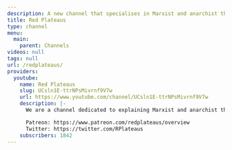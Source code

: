 ```yaml
---
description: A new channel that specialises in Marxist and anarchist theory.
title: Red Plateaus
type: channel
menu:
  main:
    parent: Channels
videos: null
tags: null
url: /redplateaus/
providers:
  youtube:
    name: Red Plateaus
    slug: UCsln1E-ttrNPsMivrnf9V7w
    url: https://www.youtube.com/channel/UCsln1E-ttrNPsMivrnf9V7w
    description: |-
      We are a channel dedicated to explaining Marxist and anarchist theory at a high but accessible level.

      Patreon: https://www.patreon.com/redplateaus/overview
      Twitter: https://twitter.com/RPlateaus
    subscribers: 1842
---
```

